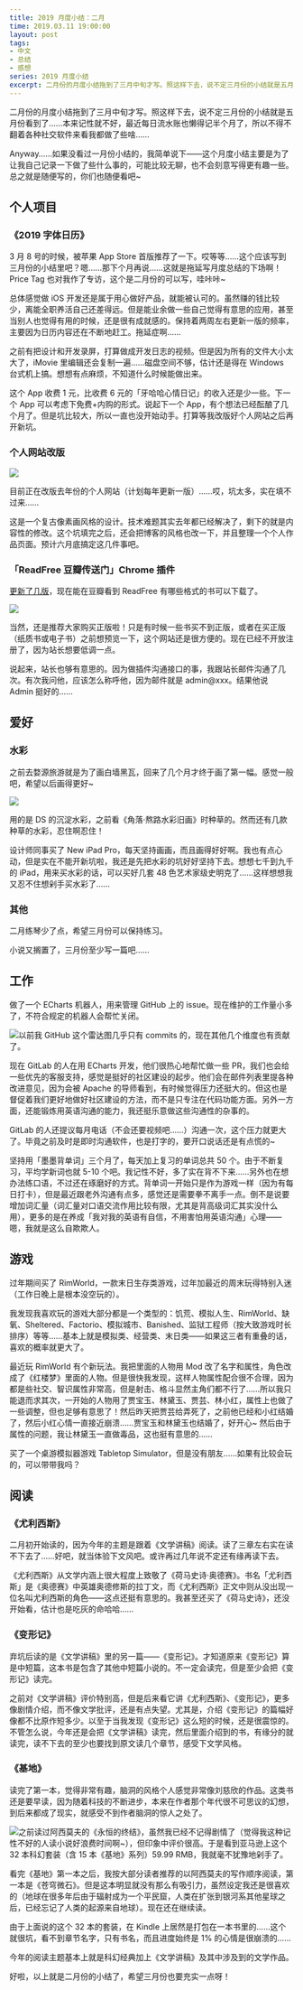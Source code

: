 ```yaml
---
title: 2019 月度小结：二月
time: 2019.03.11 19:00:00
layout: post
tags:
- 中文
- 总结
- 感想
series: 2019 月度小结
excerpt: 二月份的月度小结拖到了三月中旬才写。照这样下去，说不定三月份的小结就是五月份看到了……本来记性就不好，最近每日流水账也懒得记半个月了，所以不得不翻着各种社交软件来看我都做了些啥…… Anyway……如果没看过一月份小结的，我简单说下——这个月度小结主要是为了让我自己记录一下做了些什么事的，可能比较无聊，也不会刻意写得更有趣一些。总之就是随便写的，你们也随便看吧~
---
```


二月份的月度小结拖到了三月中旬才写。照这样下去，说不定三月份的小结就是五月份看到了……本来记性就不好，最近每日流水账也懒得记半个月了，所以不得不翻着各种社交软件来看我都做了些啥……

Anyway……如果没看过一月份小结的，我简单说下——这个月度小结主要是为了让我自己记录一下做了些什么事的，可能比较无聊，也不会刻意写得更有趣一些。总之就是随便写的，你们也随便看吧~

## 个人项目

### 《2019 字体日历》

3 月 8 号的时候，被苹果 App Store 首版推荐了一下。哎等等……这个应该写到三月份的小结里吧？嗯……那下个月再说……这就是拖延写月度总结的下场啊！Price Tag 也对我作了专访，这个是二月份的可以写，哇咔咔~

总体感觉做 iOS 开发还是属于用心做好产品，就能被认可的。虽然赚的钱比较少，离能全职养活自己还差得远。但是能业余做一些自己觉得有意思的应用，甚至当别人也觉得有用的时候，还是很有成就感的。保持着两周左右更新一版的频率，主要因为日历内容还在不断地赶工。拖延症啊……

之前有把设计和开发录屏，打算做成开发日志的视频。但是因为所有的文件大小太大了，iMovie 里编辑还会复制一遍……磁盘空间不够，估计还是得在 Windows 台式机上搞。想想有点麻烦，不知道什么时候能做出来。

这个 App 收费 1 元，比收费 6 元的「牙哈哈心情日记」的收入还是少一些。下一个 App 可以考虑下免费+内购的形式。说起下一个 App，有个想法已经酝酿了几个月了。但是坑比较大，所以一直也没开始动手。打算等我改版好个人网站之后再开新坑。

### 个人网站改版

<img class="half-img" src="{{ site.loadingImg }}" data-src="{{ site.url }}/img/post/2019-03-11-february-report/personal-site.png" />

目前正在改版去年份的个人网站（计划每年更新一版）……哎，坑太多，实在填不过来……

这是一个复古像素画风格的设计。技术难题其实去年都已经解决了，剩下的就是内容性的修改。这个坑填完之后，还会把博客的风格也改一下，并且整理一个个人作品页面。预计六月底搞定这几件事吧。

### 「ReadFree 豆瓣传送门」Chrome 插件

[更新了几版](https://github.com/Ovilia/readfree-chrome-extension)，现在能在豆瓣看到 ReadFree 有哪些格式的书可以下载了。

<img class="single-img" src="{{ site.loadingImg }}" data-src="{{ site.url }}/img/post/2019-03-11-february-report/readfree.png" />

当然，还是推荐大家购买正版啦！只是有时候一些书买不到正版，或者在买正版（纸质书或电子书）之前想预览一下，这个网站还是很方便的。现在已经不开放注册了，因为站长想要低调一点。

说起来，站长也够有意思的。因为做插件沟通接口的事，我跟站长邮件沟通了几次。有次我问他，应该怎么称呼他，因为邮件就是 admin@xxx。结果他说 Admin 挺好的……

## 爱好

### 水彩

之前去婺源旅游就是为了画白墙黑瓦，回来了几个月才终于画了第一幅。感觉一般吧，希望以后画得更好~

<img class="single-img" src="{{ site.loadingImg }}" data-src="{{ site.url }}/img/post/2019-03-11-february-report/wuyuan.jpg" />

用的是 DS 的沉淀水彩，之前看《角落·熬路水彩旧画》时种草的。然而还有几款种草的水彩，忍住啊忍住！

设计师同事买了 New iPad Pro，每天坚持画画，而且画得好好啊。我也有点心动，但是实在不能开新坑啦，我还是先把水彩的坑好好坚持下去。想想七千到九千的 iPad，用来买水彩的话，可以买好几套 48 色艺术家级史明克了……这样想想我又忍不住想剁手买水彩了……

### 其他

二月练琴少了点，希望三月份可以保持练习。

小说又搁置了，三月份至少写一篇吧……


## 工作

做了一个 ECharts 机器人，用来管理 GitHub 上的 issue。现在维护的工作量小多了，不符合规定的机器人会帮忙关闭。

<img class="post-img" src="{{ site.loadingImg }}" data-src="{{ site.url }}/img/post/2019-03-11-february-report/github.png" />以前我 GitHub 这个雷达图几乎只有 commits 的，现在其他几个维度也有贡献了。

现在 GitLab 的人在用 ECharts 开发，他们很热心地帮忙做一些 PR，我们也会给一些优先的客服支持，感觉是挺好的社区建设的起步。他们会在邮件列表里提各种改进意见，因为会被 Apache 的导师看到，有时候觉得压力还挺大的。但这也是督促着我们更好地做好社区建设的方法，而不是只专注在代码功能方面。另外一方面，还能锻炼用英语沟通的能力，我还挺乐意做这些沟通性的杂事的。

GitLab 的人还提议每月电话（不会还要视频吧……）沟通一次，这个压力就更大了。毕竟之前及时是即时沟通软件，也是打字的，要开口说话还是有点慌的~

坚持用「墨墨背单词」三个月了，每天加上复习的单词总共 50 个。由于不断复习，平均学新词也就 5-10 个吧。我记性不好，多了实在背不下来……另外也在想办法练口语，不过还在琢磨好的方式。背单词一开始只是作为游戏一样（因为有每日打卡），但是最近跟老外沟通有点多，感觉还是需要拳不离手一点。倒不是说要增加词汇量（词汇量对口语交流作用比较有限，尤其是背高级词汇其实没什么用），更多的是在养成「我对我的英语有自信，不用害怕用英语沟通」心理——嗯，我就是这么自欺欺人。

## 游戏

过年期间买了 RimWorld，一款末日生存类游戏，过年加最近的周末玩得特别入迷（工作日晚上是根本没空玩的）。

我发现我喜欢玩的游戏大部分都是一个类型的：饥荒、模拟人生、RimWorld、缺氧、Sheltered、Factorio、模拟城市、Banished、监狱工程师（按大致游戏时长排序）等等……基本上就是模拟类、经营类、末日类——如果这三者有重叠的话，喜欢的概率就更大了。

最近玩 RimWorld 有个新玩法。我把里面的人物用 Mod 改了名字和属性，角色改成了《红楼梦》里面的人物。但是很快我发现，这样人物属性配合很不合理，因为都是些社交、智识属性非常高，但是射击、格斗显然主角们都不行了……所以我只能退而求其次，一开始的人物用了贾宝玉、林黛玉、贾芸、林小红，属性上也做了一些调整，但也足够有意思了！然后昨天把贾芸给弄死了，之前他已经和小红结婚了，然后小红心情一直接近崩溃……贾宝玉和林黛玉也结婚了，好开心~ 然后由于属性的问题，我让林黛玉一直做毒品，这也挺有意思的……

买了一个桌游模拟器游戏 Tabletop Simulator，但是没有朋友……如果有比较会玩的，可以带带我吗？

## 阅读

### 《尤利西斯》

二月初开始读的，因为今年的主题是跟着《文学讲稿》阅读。读了三章左右实在读不下去了……好吧，就当体验下文风吧。或许再过几年说不定还有缘再读下去。

《尤利西斯》从文学内涵上很大程度上致敬了《荷马史诗·奥德赛》。书名「尤利西斯」是《奥德赛》中英雄奥德修斯的拉丁文，而《尤利西斯》正文中则从没出现一位名叫尤利西斯的角色——这点还挺有意思的。我甚至还买了《荷马史诗》，还没开始看，估计也是吃灰的命哈哈……

### 《变形记》

弃坑后读的是《文学讲稿》里的另一篇——《变形记》。才知道原来《变形记》算是中短篇，这本书是包含了其他中短篇小说的。不一定会读完，但是至少会把《变形记》读完。

之前对《文学讲稿》评价特别高，但是后来看它讲《尤利西斯》、《变形记》，更多像剧情介绍，而不像文学批评，还是有点失望。尤其是，介绍《变形记》的篇幅好像都不比原作短多少。以至于当我发现《变形记》这么短的时候，还是很震惊的。不管怎么说，今年还是会把《文学讲稿》读完，然后里面介绍到的书，有缘分的就读完，读不下去的至少也要找到原文读几个章节，感受下文学风格。

### 《基地》

读完了第一本，觉得非常有趣，脑洞的风格个人感觉非常像刘慈欣的作品。这类书还是要早读，因为随着科技的不断进步，本来在作者那个年代很不可思议的幻想，到后来都成了现实，就感受不到作者脑洞的惊人之处了。

<img class="post-img" src="{{ site.loadingImg }}" data-src="{{ site.url }}/img/post/2019-03-11-february-report/sf.jpg" />之前读过阿西莫夫的《永恒的终结》，虽然我已经不记得剧情了（觉得我这种记性不好的人读小说好浪费时间啊~），但印象中评价很高。于是看到亚马逊上这个 32 本科幻套装（含 15 本《基地》系列）59.99 RMB，我就毫不犹豫地剁手了。

看完《基地》第一本之后，我按大部分读者推荐的以阿西莫夫的写作顺序阅读，第一本是《苍穹微石》。但是这本明显就没有那么有吸引力，虽然设定我还是很喜欢的（地球在很多年后由于辐射成为一个平民窟，人类在扩张到银河系其他星球之后，已经忘记了人类的起源来自地球）。现在还在继续读。

由于上面说的这个 32 本的套装，在 Kindle 上居然是打包在一本书里的……这个就很坑，看不到章节名字，只有书名，而且进度始终是 1% 的心情是很崩溃的……

今年的阅读主题基本上就是科幻经典加上《文学讲稿》及其中涉及到的文学作品。

好啦，以上就是二月份的小结了，希望三月份也要充实一点呀！
